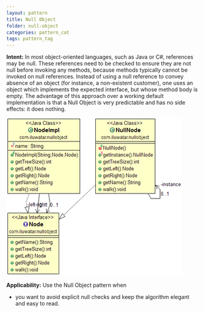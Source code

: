 ```yaml
---
layout: pattern
title: Null Object
folder: null-object
categories: pattern_cat
tags: pattern_tag
---
```


**Intent:** In most object-oriented languages, such as Java or C#, references
may be null. These references need to be checked to ensure they are not null
before invoking any methods, because methods typically cannot be invoked on
null references. Instead of using a null reference to convey absence of an
object (for instance, a non-existent customer), one uses an object which
implements the expected interface, but whose method body is empty. The
advantage of this approach over a working default implementation is that a Null
Object is very predictable and has no side effects: it does nothing.

![alt text](./etc/null-object.png "Null Object")

**Applicability:** Use the Null Object pattern when

* you want to avoid explicit null checks and keep the algorithm elegant and easy to read.